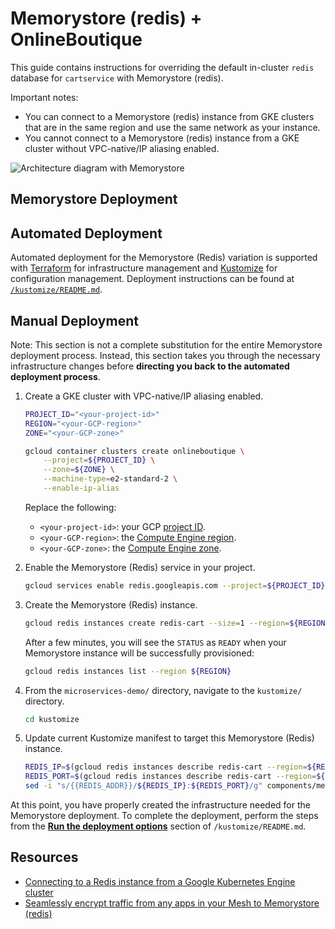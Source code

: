 # Memorystore (redis) + OnlineBoutique

This guide contains instructions for overriding the default in-cluster `redis` database for `cartservice` with Memorystore (redis).

Important notes:
- You can connect to a Memorystore (redis) instance from GKE clusters that are in the same region and use the same network as your instance.
- You cannot connect to a Memorystore (redis) instance from a GKE cluster without VPC-native/IP aliasing enabled.

![Architecture diagram with Memorystore](./img/memorystore.png)

## Memorystore Deployment

## Automated Deployment

Automated deployment for the Memorystore (Redis) variation is supported with [Terraform](https://www.terraform.io/) for infrastructure management and [Kustomize](https://kustomize.io/) for configuration management. Deployment instructions can be found at [`/kustomize/README.md`](https://github.com/GoogleCloudPlatform/microservices-demo/blob/main/kustomize/README.md).

## Manual Deployment

Note: This section is not a complete substitution for the entire Memorystore deployment process. Instead, this section takes you through the necessary infrastructure changes before **directing you back to the automated deployment process**.

1. Create a GKE cluster with VPC-native/IP aliasing enabled.
    ```sh
    PROJECT_ID="<your-project-id>"
    REGION="<your-GCP-region>"
    ZONE="<your-GCP-zone>"

    gcloud container clusters create onlineboutique \
        --project=${PROJECT_ID} \
        --zone=${ZONE} \
        --machine-type=e2-standard-2 \
        --enable-ip-alias
    ```

   Replace the following:

   * `<your-project-id>`: your GCP [project ID](https://cloud.google.com/resource-manager/docs/creating-managing-projects#identifying_projects).
   * `<your-GCP-region>`: the [Compute Engine region](https://cloud.google.com/compute/docs/regions-zones#available).
   * `<your-GCP-zone>`: the [Compute Engine zone](https://cloud.google.com/compute/docs/regions-zones#available).


1. Enable the Memorystore (Redis) service in your project.

    ```sh
    gcloud services enable redis.googleapis.com --project=${PROJECT_ID}
    ```

1. Create the Memorystore (Redis) instance. 

    ```sh
    gcloud redis instances create redis-cart --size=1 --region=${REGION} --zone=${ZONE} --redis-version=redis_6_x --project=${PROJECT_ID}
    ```

    After a few minutes, you will see the `STATUS` as `READY` when your Memorystore instance will be successfully provisioned:

    ```sh
    gcloud redis instances list --region ${REGION}
    ```

1. From the `microservices-demo/` directory, navigate to the `kustomize/` directory.
  
    ```sh
    cd kustomize
    ```

1. Update current Kustomize manifest to target this Memorystore (Redis) instance.
  
    ```sh
    REDIS_IP=$(gcloud redis instances describe redis-cart --region=${REGION} --format='get(host)')
    REDIS_PORT=$(gcloud redis instances describe redis-cart --region=${REGION} --format='get(port)')
    sed -i "s/{{REDIS_ADDR}}/${REDIS_IP}:${REDIS_PORT}/g" components/memorystore/kustomization.yaml
    ```

At this point, you have properly created the infrastructure needed for the Memorystore deployment. To complete the deployment, perform the steps from the **[Run the deployment options](https://github.com/GoogleCloudPlatform/microservices-demo/blob/main/kustomize/README.md#run-the-deployment-options)** section of `/kustomize/README.md`.

## Resources

- [Connecting to a Redis instance from a Google Kubernetes Engine cluster](https://cloud.google.com/memorystore/docs/redis/connect-redis-instance-gke)
- [Seamlessly encrypt traffic from any apps in your Mesh to Memorystore (redis)](https://medium.com/google-cloud/64b71969318d)
